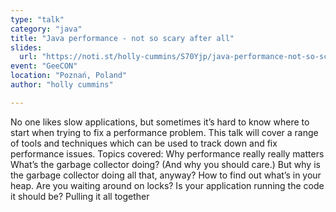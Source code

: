 ```yaml
---
type: "talk"
category: "java"
title: "Java performance - not so scary after all"
slides:
  url: "https://noti.st/holly-cummins/S70Yjp/java-performance-not-so-scary-after-all"
event: "GeeCON"
location: "Poznań, Poland"
author: "holly cummins"

---
```

No one likes slow applications, but sometimes it’s hard to know where to start when trying to fix a performance problem. This talk will cover a range of tools and techniques which can be used to track down and fix performance issues.
Topics covered:
Why performance really really matters
What’s the garbage collector doing? (And why you should care.)
But why is the garbage collector doing all that, anyway? How to find out what’s in your heap.
Are you waiting around on locks?
Is your application running the code it should be?
Pulling it all together